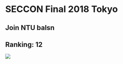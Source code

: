 # SECCON Final 2018 Tokyo
## Join NTU balsn
## Ranking: 12
![](https://github.com/ssspeedgit00/CTF/blob/master/2018/seccon_fianl/photo.jpg)